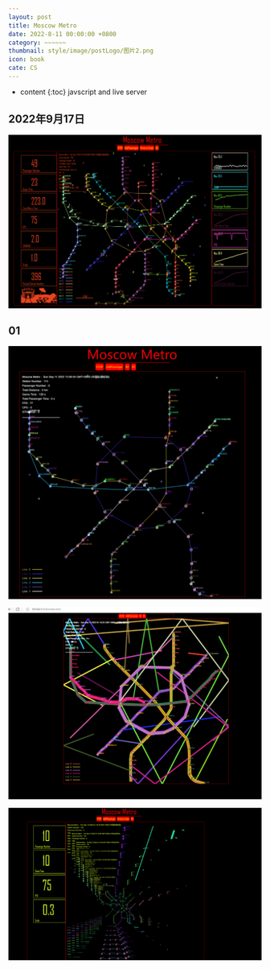 ```yaml
---
layout: post
title: Moscow Metro
date: 2022-8-11 00:00:00 +0800
category: ~~~~~~
thumbnail: style/image/postLogo/图片2.png
icon: book
cate: CS
---
```



* content
{:toc}
javscript and live server



## 2022年9月17日

![1663350974743](style/image/ALL_MD_PIC/1663350974743.png)



## 01



![1662876187216](style/image/ALL_MD_PIC/1662876187216.png)

![1662887091928](style/image/ALL_MD_PIC/1662887091928.png)

![1663075246248](style/image/ALL_MD_PIC/1663075246248.png)







